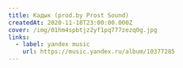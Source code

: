 ```yaml
---
title: Кадык (prod.by Prost Sound)
createdAt: 2020-11-18T23:00:00.000Z
cover: /img/01hm4spbtjz2yf1pq777zezq0g.jpg
links:
  - label: yandex music
    url: https://music.yandex.ru/album/10377285
---
```


